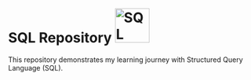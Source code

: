 # SQL Repository <picture>  <source media="(prefers-color-scheme: dark)" srcset="https://github.com/englands/SQL/blob/main/SQL-icon-black.svg" alt="SQL Icon by meaicon on Flaticon" width=70 align=right>  <source media="(prefers-color-scheme: light)" srcset="https://github.com/englands/SQL/blob/main/SQL-icon-white.svg" alt="SQL Icon by meaicon on Flaticon" width=70 align=right>  <img alt="SQL Icon by meaicon on Flaticon." src="https://user-images.githubusercontent.com/25423296/163456779-a8556205-d0a5-45e2-ac17-42d089e3c3f8.png"> </picture>

This repository demonstrates my learning journey with Structured Query Language (SQL).
